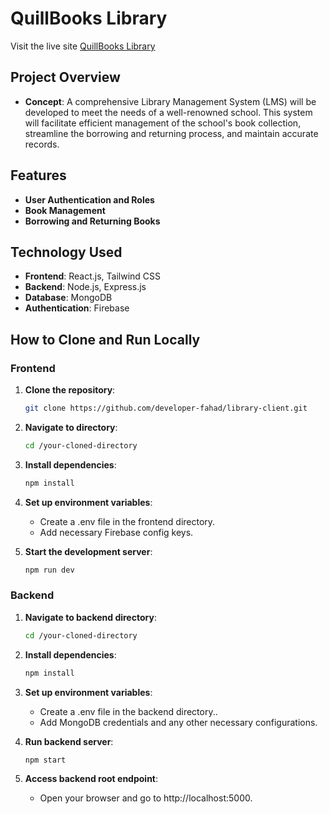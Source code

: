 # QuillBooks Library

Visit the live site [QuillBooks Library](https://library-management-4d578.web.app/)

## Project Overview
- **Concept**: A comprehensive Library Management System (LMS) will be developed to meet the needs of a well-renowned school. This system will facilitate efficient management of the school's book collection, streamline the borrowing and returning process, and maintain accurate records.

## Features
- **User Authentication and Roles**
- **Book Management**
- **Borrowing and Returning Books**

## Technology Used
- **Frontend**: React.js, Tailwind CSS
- **Backend**: Node.js, Express.js
- **Database**: MongoDB
- **Authentication**: Firebase

## How to Clone and Run Locally

### Frontend
1. **Clone the repository**:
   ```sh
   git clone https://github.com/developer-fahad/library-client.git

2. **Navigate to  directory**:
   ```sh
   cd /your-cloned-directory

3. **Install dependencies**:
   ```sh
   npm install

4. **Set up environment variables**:
   - Create a .env file in the frontend directory. 
   - Add necessary Firebase config keys.

5. **Start the development server**:
   ```sh
   npm run dev

### Backend
1. **Navigate to backend directory**:
   ```sh
   cd /your-cloned-directory

2. **Install dependencies**:
   ```sh
   npm install

3. **Set up environment variables**:  
   - Create a .env file in the  backend directory..  
   - Add MongoDB credentials and any other necessary configurations.

4. **Run backend server**:
   ```sh
   npm start


5. **Access backend root endpoint**:
   - Open your browser and go to http://localhost:5000.
